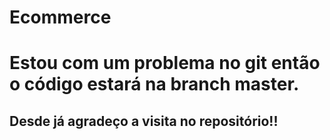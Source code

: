 # Ecommerce
# Estou com um problema no git então o código estará na branch master.
## Desde já agradeço a visita no repositório!!
